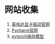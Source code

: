 # 网站收集
1. [英伟达显卡驱动官网](https://www.nvidia.cn/geforce/drivers/)
2. [Pycharm官网](https://www.jetbrains.com/pycharm/)
3. [pytorch保存模型](https://zhuanlan.zhihu.com/p/487268338)
